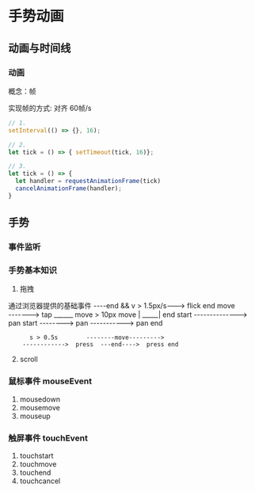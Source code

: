# 手势动画

## 动画与时间线

### 动画

概念：帧

实现帧的方式: 对齐 60帧/s
```javascript
// 1. 
setInterval(() => {}, 16);

// 2. 
let tick = () => { setTimeout(tick, 16)};

// 3. 
let tick = () => { 
  let handler = requestAnimationFrame(tick)
  cancelAnimationFrame(handler);
}
```


## 手势

### 事件监听

### 手势基本知识

1. 拖拽

通过浏览器提供的基础事件                                   ----end && v > 1.5px/s--->  flick
          end                                   move        
        ------->    tap                        ______
          move > 10px                  move   | _____|    end
start   -------------->  pan start  -------->  pan   ----------->   pan end

          s > 0.5s        --------move--------->
        ------------>  press  ---end---->  press end
 
2. scroll


### 鼠标事件 mouseEvent

1. mousedown
2. mousemove
3. mouseup


### 触屏事件 touchEvent

1. touchstart
2. touchmove
3. touchend
4. touchcancel